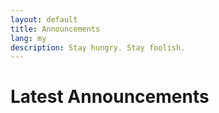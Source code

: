 ```yaml
---
layout: default
title: Announcements
lang: my
description: Stay hungry. Stay foolish.
---
```




# Latest Announcements